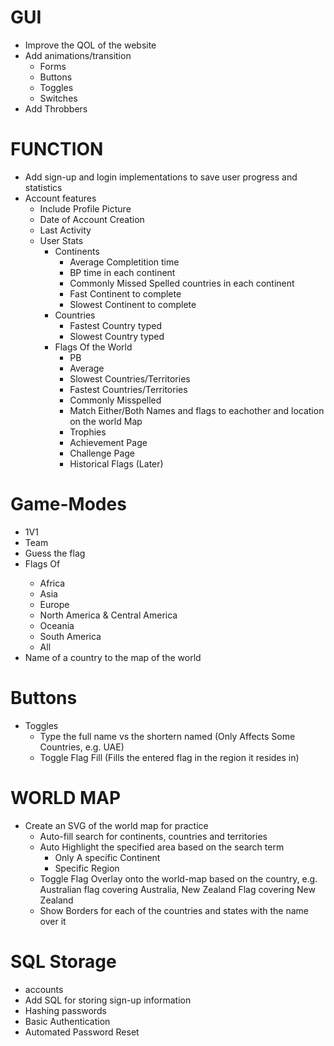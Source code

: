 # GUI
- Improve the QOL of the website
- Add animations/transition
  * Forms
  * Buttons
  * Toggles
  * Switches
- Add Throbbers

# FUNCTION
- Add sign-up and login implementations to save user progress and statistics
- Account features
  * Include Profile Picture
  * Date of Account Creation
  * Last Activity
  * User Stats
    * Continents
      * Average Completition time
      * BP time in each continent
      * Commonly Missed Spelled countries in each continent
      * Fast Continent to complete
      * Slowest Continent to complete
    * Countries
      * Fastest Country typed
      * Slowest Country typed
    * Flags Of the World
      * PB
      * Average
      * Slowest Countries/Territories
      * Fastest Countries/Territories
      * Commonly Misspelled
      * Match Either/Both Names and flags to eachother and location on the world Map
      * Trophies
      * Achievement Page
      * Challenge Page
      * Historical Flags (Later)

# Game-Modes
- 1V1
- Team
- Guess the flag
- Flags Of <Continet>
  * Africa
  * Asia
  * Europe
  * North America & Central America
  * Oceania
  * South America
  * All
- Name of a country to the map of the world

# Buttons
- Toggles
  * Type the full name vs the shortern named (Only Affects Some Countries, e.g. UAE)
  * Toggle Flag Fill (Fills the entered flag in the region it resides in)

# WORLD MAP
- Create an SVG of the world map for practice
  * Auto-fill search for continents, countries and territories
  * Auto Highlight the specified area based on the search term
    * Only A specific Continent
    * Specific Region 
  * Toggle Flag Overlay onto the world-map based on the country, e.g. Australian flag covering Australia, New Zealand Flag covering New Zealand
  * Show Borders for each of the countries and states with the name over it

# SQL Storage
- accounts
- Add SQL for storing sign-up information
- Hashing passwords
- Basic Authentication
- Automated Password Reset 
